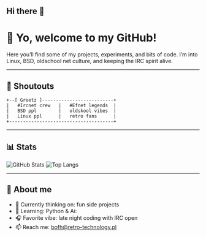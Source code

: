 ## Hi there 👋
# 👋 Yo, welcome to my GitHub!

Here you’ll find some of my projects, experiments, and bits of code.
I’m into Linux, BSD, oldschool net culture, and keeping the IRC spirit alive.

---

## 🙌 Shoutouts

```
+--[ Greetz ]--------------------------+
|   #Ircnet crew   |   #Efnet legends  |
|   BSD ppl        |   oldskool vibes  |
|   Linux ppl      |   retro fans      |
+--------------------------------------+
```

---

## 📊 Stats

![GitHub Stats](https://github-readme-stats.vercel.app/api?username=YOUR_USERNAME&show_icons=true&theme=radical)
![Top Langs](https://github-readme-stats.vercel.app/api/top-langs/?username=YOUR_USERNAME&layout=compact&theme=radical)

---

## 📡 About me

- 🔭 Currently thinking on: fun side projects
- 🌱 Learning: Python & Ai:
- 🎧 Favorite vibe: late night coding with IRC open
- 📫 Reach me: bofh@retro-technology.pl

<!--
**kupababra/kupababra** is a ✨ _special_ ✨ repository because its `README.md` (this file) appears on your GitHub profile.

Here are some ideas to get you started:

- 🔭 I’m currently working on ...
- 🌱 I’m currently learning ...
- 👯 I’m looking to collaborate on ...
- 🤔 I’m looking for help with ...
- 💬 Ask me about ...
- 📫 How to reach me: ...
- 😄 Pronouns: ...
- ⚡ Fun fact: ...
-->
